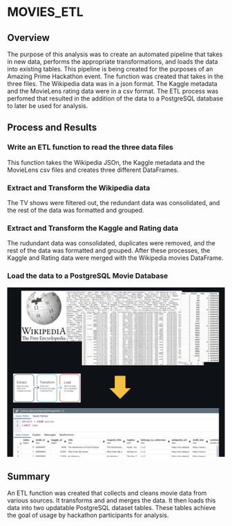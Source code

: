 # MOVIES_ETL

## Overview

The purpose of this analysis was to create an automated pipeline that takes in new data, performs the appropriate transformations, and loads the data into existing tables. This pipeline is being created for the purposes of an Amazing Prime Hackathon event. Tne function was created that takes in the three files. The Wikipedia data was in a json format. The Kaggle metadata and the MovieLens rating data were in a csv format. The ETL process was perfomed that resulted in the addition of the data to a PostgreSQL database to later be used for analysis.

## Process and Results

### Write an ETL function to read the three data files 
This function takes the Wikipedia JSOn, the Kaggle metadata and the MovieLens csv files and creates three different DataFrames. 

### Extract and Transform the Wikipedia data 
The TV shows were filtered out, the redundant data was consolidated, and the rest of the data was formatted and grouped. 

### Extract and Transform the Kaggle and Rating data 
The rudundant data was consolidated, duplicates were removed, and the rest of the data was formatted and grouped. After these processes, the Kaggle and Rating data were merged with the Wikipedia movies DataFrame. 

### Load the data to a PostgreSQL Movie Database 
![ETL_process](/ETL_process.png)

## Summary 
An ETL function was created that collects and cleans movie data from various sources. It transforms and and merges the data. It then loads this data into two updatable PostgreSQL dataset tables. These tables achieve the goal of usage by hackathon participants for analysis. 


 
